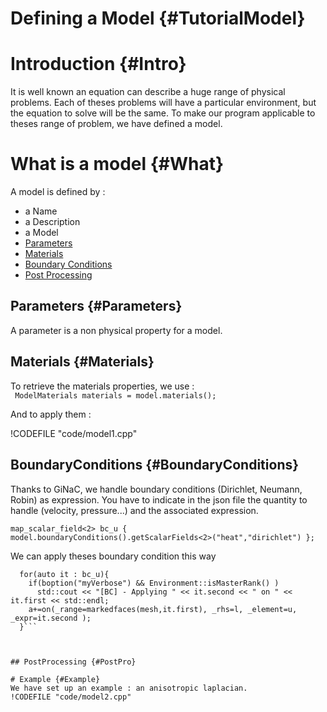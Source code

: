 Defining a Model {#TutorialModel}
================



# Introduction {#Intro}

It is well known an equation can describe a huge range of physical
problems.  Each of theses problems will have a particular environment,
but the equation to solve will be the same.  To make our program
applicable to theses range of problem, we have defined a model.

# What is a model {#What}

A model is defined by :
- a Name
- a Description
- a Model
- [Parameters](#Parameters)
- [Materials](#Materials)
- [Boundary Conditions](#BoundaryConditions)
- [Post Processing](#PostPro)

## Parameters {#Parameters}
A parameter is a non physical property for a model.

## Materials {#Materials}
To retrieve the materials properties, we use :   
```  ModelMaterials materials = model.materials(); ```  

And to apply them :   

!CODEFILE "code/model1.cpp"   


## BoundaryConditions {#BoundaryConditions}
Thanks to GiNaC, we handle boundary conditions (Dirichlet, Neumann, Robin) as expression.
You have to indicate in the json file the quantity to handle (velocity, pressure...) and the associated expression.   

```map_scalar_field<2> bc_u { model.boundaryConditions().getScalarFields<2>("heat","dirichlet") };```  


We can apply theses boundary condition this way
```
  for(auto it : bc_u){
    if(boption("myVerbose") && Environment::isMasterRank() )
      std::cout << "[BC] - Applying " << it.second << " on " << it.first << std::endl;
    a+=on(_range=markedfaces(mesh,it.first), _rhs=l, _element=u, _expr=it.second );
  }```



## PostProcessing {#PostPro}

# Example {#Example}
We have set up an example : an anisotropic laplacian.   
!CODEFILE "code/model2.cpp"



